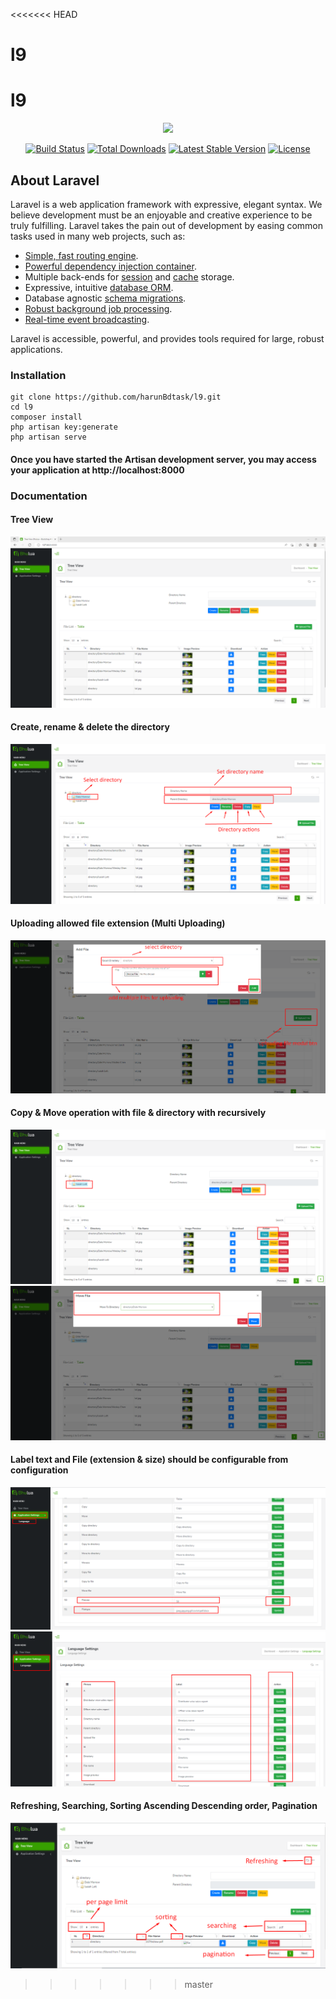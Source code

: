 <<<<<<< HEAD
# l9
l9
=======
<p align="center"><a href="https://laravel.com" target="_blank"><img src="https://raw.githubusercontent.com/laravel/art/master/logo-lockup/5%20SVG/2%20CMYK/1%20Full%20Color/laravel-logolockup-cmyk-red.svg" width="400"></a></p>

<p align="center">
<a href="https://travis-ci.org/laravel/framework"><img src="https://travis-ci.org/laravel/framework.svg" alt="Build Status"></a>
<a href="https://packagist.org/packages/laravel/framework"><img src="https://img.shields.io/packagist/dt/laravel/framework" alt="Total Downloads"></a>
<a href="https://packagist.org/packages/laravel/framework"><img src="https://img.shields.io/packagist/v/laravel/framework" alt="Latest Stable Version"></a>
<a href="https://packagist.org/packages/laravel/framework"><img src="https://img.shields.io/packagist/l/laravel/framework" alt="License"></a>
</p>

## About Laravel

Laravel is a web application framework with expressive, elegant syntax. We believe development must be an enjoyable and creative experience to be truly fulfilling. Laravel takes the pain out of development by easing common tasks used in many web projects, such as:

- [Simple, fast routing engine](https://laravel.com/docs/routing).
- [Powerful dependency injection container](https://laravel.com/docs/container).
- Multiple back-ends for [session](https://laravel.com/docs/session) and [cache](https://laravel.com/docs/cache) storage.
- Expressive, intuitive [database ORM](https://laravel.com/docs/eloquent).
- Database agnostic [schema migrations](https://laravel.com/docs/migrations).
- [Robust background job processing](https://laravel.com/docs/queues).
- [Real-time event broadcasting](https://laravel.com/docs/broadcasting).

Laravel is accessible, powerful, and provides tools required for large, robust applications.

### Installation
```
git clone https://github.com/harunBdtask/l9.git
cd l9
composer install
php artisan key:generate
php artisan serve
```
#### Once you have started the Artisan development server, you may access your application at http://localhost:8000
### Documentation
#### Tree View
<img src="https://github.com/harunBdtask/l9/blob/master/sc/sc1.png"><br>
#### Create, rename & delete the directory
<img src="https://github.com/harunBdtask/l9/blob/master/sc/sc3.png"><br>
#### Uploading allowed file extension (Multi Uploading)
<img src="https://github.com/harunBdtask/l9/blob/master/sc/sc4.png"><br>
#### Copy & Move operation with file & directory with recursively
<img src="https://github.com/harunBdtask/l9/blob/master/sc/sc5.png"><br>
<img src="https://github.com/harunBdtask/l9/blob/master/sc/sc6.png"><br>
#### Label text and File (extension & size) should be configurable from configuration
<img src="https://github.com/harunBdtask/l9/blob/master/sc/sc7.png"><br>
<img src="https://github.com/harunBdtask/l9/blob/master/sc/sc8.png"><br>
#### Refreshing, Searching, Sorting Ascending Descending order, Pagination
<img src="https://github.com/harunBdtask/l9/blob/master/sc/sc9.png"><br>
>>>>>>> master
